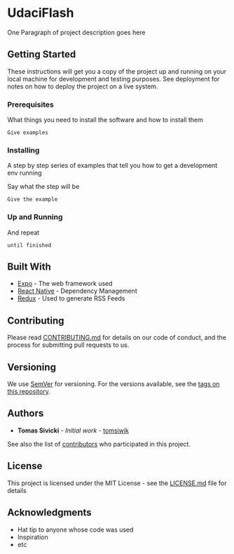 # UdaciFlash

One Paragraph of project description goes here

## Getting Started

These instructions will get you a copy of the project up and running on your local machine for development and testing purposes. See deployment for notes on how to deploy the project on a live system.

### Prerequisites

What things you need to install the software and how to install them

```
Give examples
```

### Installing

A step by step series of examples that tell you how to get a development env running

Say what the step will be

```
Give the example
```

### Up and Running

And repeat

```
until finished
```

## Built With

* [Expo]() - The web framework used
* [React Native]() - Dependency Management
* [Redux]() - Used to generate RSS Feeds

## Contributing

Please read [CONTRIBUTING.md](CONTRIBUTING.md) for details on our code of conduct, and the process for submitting pull requests to us.

## Versioning

We use [SemVer](http://semver.org/) for versioning. For the versions available, see the [tags on this repository](https://github.com/tomsiwik/udaciflash/tags). 

## Authors

* **Tomas Sivicki** - *Initial work* - [tomsiwik](https://github.com/tomsiwik)

See also the list of [contributors](https://github.com/tomsiwik/udaciflash/contributors) who participated in this project.

## License

This project is licensed under the MIT License - see the [LICENSE.md](LICENSE.md) file for details

## Acknowledgments

* Hat tip to anyone whose code was used
* Inspiration
* etc

